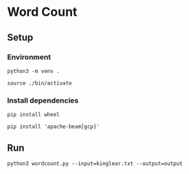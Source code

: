 # Word Count

## Setup

### Environment

```
python3 -m venv .
```
```
source ./bin/activate
```

### Install dependencies

```
pip install wheel
```
```
pip install 'apache-beam[gcp]'
```

## Run

```
python3 wordcount.py --input=kinglear.txt --output=output
```
